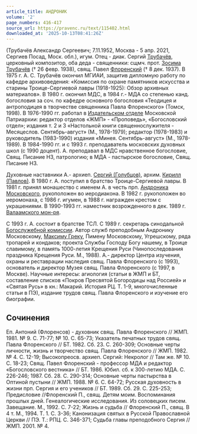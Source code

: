 ```yaml
---
article_title: АНДРОНИК
volume: '2'
page_numbers: 416-417
source_url: https://pravenc.ru/text/115402.html
downloaded_at: '2025-10-13T08:41:26Z'
---
```


(Трубачёв Александр Сергеевич; 7.11.1952, Москва - 5 апр. 2021, Сергиев Посад, Моск. обл.), игум. Отец - диак. Сергий [Трубачёв](https://pravenc.ru/text/Трубачёв.html), церковный композитор, оба деда - священники: сщмч. прот. [Зосима Трубачёв](<https://pravenc.ru/text/Зосима Трубачёв.html>) († 26 февр. 1938), свящ. Павел [Флоренский](https://pravenc.ru/text/Флоренский.html) († 8 дек. 1937). В 1975 г. А. С. Трубачёв окончил МГИАИ, защитив дипломную работу по кафедре архивоведения: «Комиссия по охране памятников искусства и старины Троице-Сергиевой лавры (1918-1925): Обзор архивных материалов». В 1980 г. окончил МДС, в 1984 г.- МДА со степенью канд. богословия за соч. по кафедре основного богословия «Теодицея и антроподицея в творчестве священника Павла Флоренского» (Томск, 1998). В 1976-1990 гг. работал в [Издательском отделе](<https://pravenc.ru/text/Издательском отделе.html>) Московской Патриархии: редактор отделов «ЖМП» - «Проповедь», «Богословский отдел»; издания т. 2 и 3 «Настольной книги священнослужителя - Месяцеслов. Сентябрь-август» (М., 1978-1979); редактор (1978-1983) и руководитель (1983-1990) издания «Минея. Сентябрь-август» (М., 1978-1989). В 1984-1990 гг. и с 1993 г. преподаватель московских духовных школ (с 1990 доцент). А. преподавал в МДС нравственное богословие, Свящ. Писание НЗ, патрологию; в МДА - пастырское богословие, Свящ. Писание НЗ.

Духовные наставники А.- архиеп. [Сергий (Голубцов)](<https://pravenc.ru/text/Сергий (Голубцов).html>), архим. [Кирилл (Павлов)](<https://pravenc.ru/text/Кирилл (Павлов).html>). В 1980 г. А. поступил в братство Троице-Сергиевой лавры. В 1981 г. принял монашество с именем А. в честь прп. [Андроника Московского](<https://pravenc.ru/text/Андроника Московского.html>), рукоположен во иеродиакона. В 1982 г. рукоположен во иеромонаха, с 1986 г. игумен, в 1988 г. награжден крестом с украшениями. В 1990-1993 гг. наместник возрожденного в дек. 1989 г. [Валаамского мон-ря](<https://pravenc.ru/text/Спасо-Преображенский Валаамский мужской монастырь.html>).

С 1993 г. А. состоит в братстве ТСЛ. С 1989 г. секретарь синодальной [Богослужебной комиссии](<https://pravenc.ru/text/Богослужебной комиссии.html>). Автор служб преподобным Андронику Московскому, [Максиму Греку](<https://pravenc.ru/text/Максиму Греку.html>), Пимену Московскому, Угрешскому, ряда тропарей и кондаков; проекта Службы Господу Богу нашему, в Троице славимому, в память 1000-летия Крещения Руси (Чинопоследования праздника Крещения Руси. М., 1988). А.- директор Центра изучения, охраны и реставрации наследия свящ. Павла Флоренского (с 1993), основатель и директор Музея свящ. Павла Флоренского (с 1997, в Москве). Научные интересы: агиология (статьи в ЖМП и БТ, составление списков «Покров Пресвятой Богородицы над Россией» и «Святая Русь» в кн.: Макарий. История РЦ. Т. 1-9, многочисленные статьи в ПЭ), издание трудов свящ. Павла Флоренского и изучение его биографии.

## Сочинения

Еп. Антоний (Флоренсов) - духовник свящ. Павла Флоренского // ЖМП. 1981. № 9. С. 71-77; № 10. С. 65-73; Указатель печатных трудов свящ. Павла Флоренского // БТ. 1982. Сб. 23. С. 260-309; Основные черты личности, жизнь и творчество свящ. Павла Флоренского // ЖМП. 1982. № 4. С. 12-19; Высокопреосв. архиеп. Сергий: Некролог // Там же. № 10. С. 18-23; Свящ. Павел Флоренский - профессор МДА и редактор «Богословского вестника» // БТ. 1986. Юбил. сб. к 300-летию МДА. С. 226-246; 1987. Сб. 28. С. 290-314; Основные черты пастырства в Оптиной пустыни // ЖМП. 1988. № 6. С. 64-72; Русская духовность в жизни прп. Сергия и его учеников // БТ. 1989. Сб. 29. С. 225-253; Предисловие //Флоренский П., свящ. Детям моим. Воспоминания прошлых дней. Генеалогические исследования. Из соловецких писем. Завещание. М., 1992. С. 7-22; Жизнь и судьба // Флоренский П., свящ. В 4 т. М., 1994. Т. 1. С. 3-36; Канонизация святых в Русской Православной Церкви // ПЭ. Т.: РПЦ. С. 346-371; Судьба главы преподобного Сергия // ЖМП. 2001. № 4.
